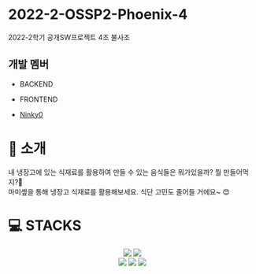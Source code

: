 # 2022-2-OSSP2-Phoenix-4
 
2022-2학기 공개SW프로젝트 4조 불사조

## 개발 멤버
- BACKEND

- FRONTEND
 - [Ninky0](https://github.com/Ninky0)


## <h1>👋 소개 </h1>

내 냉장고에 있는 식재료를 활용하여 만들 수 있는 음식들은 뭐가있을까? 뭘 만들어먹지?💜 <br>
마미솊을 통해 냉장고 식재료를 활용해보세요. 식단 고민도 줄어들 거에요~ 😍

## <h1>💻 STACKS</h1>
<div align=center> 
  <img src="https://img.shields.io/badge/java-007396?style=for-the-badge&logo=java&logoColor=white"> 
  <img src="https://img.shields.io/badge/spring-6DB33F?style=for-the-badge&logo=spring&logoColor=white"> 
 <br>
  <img src="https://img.shields.io/badge/html5-E34F26?style=for-the-badge&logo=html5&logoColor=white"> 
  <img src="https://img.shields.io/badge/css-1572B6?style=for-the-badge&logo=css3&logoColor=white"> 
  <img src="https://img.shields.io/badge/javascript-F7DF1E?style=for-the-badge&logo=javascript&logoColor=black"> 
</div>
